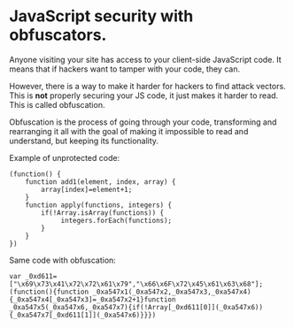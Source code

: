 # JavaScript security with obfuscators.

Anyone visiting your site has access to your client-side JavaScript code. It means that if hackers want to tamper with your code, they can.

However, there is a way to make it harder for hackers to find attack vectors. This is <strong>not</strong> properly securing your JS code, it just makes it harder to read. This is called obfuscation.

Obfuscation is the process of going through your code, transforming and rearranging it all with the goal of making it impossible to read and understand, but keeping its functionality.

Example of unprotected code:

```
(function() {
    function add1(element, index, array) {
        array[index]=element+1;
    }
    function apply(functions, integers) {
        if(!Array.isArray(functions)) {
             integers.forEach(functions);
        }
    }
})
```

Same code with obfuscation:

```
var _0xd611=["\x69\x73\x41\x72\x72\x61\x79","\x66\x6F\x72\x45\x61\x63\x68"];(function(){function _0xa547x1(_0xa547x2,_0xa547x3,_0xa547x4){_0xa547x4[_0xa547x3]=_0xa547x2+1}function _0xa547x5(_0xa547x6,_0xa547x7){if(!Array[_0xd611[0]](_0xa547x6)){_0xa547x7[_0xd611[1]](_0xa547x6)}}})
```

